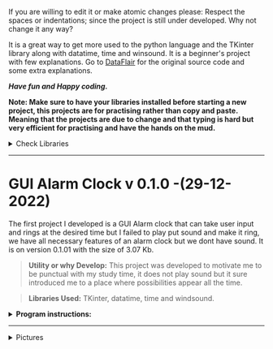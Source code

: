 If you are willing to edit it or make atomic changes please:
Respect the spaces or indentations; since the project is still under developed. Why not change it any way?

It is a great way to get more used to the python language and the TKinter library along with datatime, time and winsound.
It is a beginner's project with few explanations. Go to [DataFlair](https://data-flair.training/blogs/alarm-clock-python/) for the original source code and some extra explanations.

***Have fun and Happy coding.***

**Note: Make sure to have your libraries installed before starting a new project, this projects are for practising rather than copy and paste. Meaning that the projects are due to change and that typing is hard but very efficient for practising and have the hands on the mud.**

<details><summary>Check Libraries</summary>
  
  <p>
    
   Check if a certain library is already installed in your machine:
  
   ```
    pip3 show #module_name
   ```
    
  </p>
  
 </details>
 
---

# **GUI Alarm Clock v 0.1.0** -(29-12-2022)
The first project I developed is a GUI Alarm clock that can take user input and rings at the desired time but I failed to play put sound and make it ring, we have all necessary features of an alarm clock but we dont have sound. It is on version 0.1.01 with the size of 3.07 Kb.

> **Utility or why Develop:** This project was developed to motivate me to be punctual with my study time, it does not play sound but it sure introduced me to a place where possibilities appear all the time. 

> **Libraries Used:** 
TKinter, datatime, time and windsound.

<details><summary> <strong>Program instructions:</strong></summary>
 
  <p>
 
```
"""
    GIT: @drafonsopena
    + This objective of this project is to create an Alarm Clock using Python.
    | Group:
    +-+---------------- 1 ----------------
    | Prerequisites:
    | Install libraries (eg: pip3 install tk)
    | Basic Python skills
    | Use of a virtual environment
    +---------------- 2 ----------------
    | Project File Structure:
    | Import all the needed libraries/modules
    | Use 'while' loop which takes argument of the time
| Create a dialog box for user input
    +---------------- 3 ----------------
    | Libraries for the GUI Alarm Clock:
    | From tkinter import *
    | Import datetime
    | Import time
    | Import winsound
    +------------------------------------
"""
```
  </p>
    
 </details>
 
 ---
 
 
 <details> <summary> Pictures</summary>
  
  **Picture 1: GUI Alarm Clock main window**
  
 ![alarmClockGUI](https://user-images.githubusercontent.com/72225601/216081847-679b8e6a-55b1-41a6-a56e-c137f2ebd0ec.png)

 
 **Picture 2: GUI Alarm Clock output**
  
  ![outputAlarmClock](https://user-images.githubusercontent.com/72225601/216082345-47e815cf-e145-4b7d-8f6b-c970c5b622ab.png)
  
 </details>
